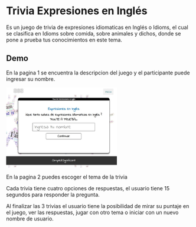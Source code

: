 # Trivia Expresiones en Inglés
Es un juego de trivia de expresiones idiomaticas en Inglés o Idioms, el cual se clasifica en Idioms sobre comida, sobre animales y dichos, donde se pone a prueba tus conocimientos en este tema.


## Demo

En la pagina 1 se encuentra la descripcion del juego y el participante puede ingresar su nombre.

<img width=300 src="./demoProyecto/Tumbnail.jpg">

En la pagina 2 puedes escoger el tema de la trivia

Cada trivia tiene cuatro opciones de respuestas, el usuario tiene 15 segundos para responder la pregunta.

Al finalizar las 3 trivias el usuario tiene la posibilidad de mirar su puntaje en el juego, ver las respuestas, jugar con otro tema o iniciar con un nuevo nombre de usuario.

